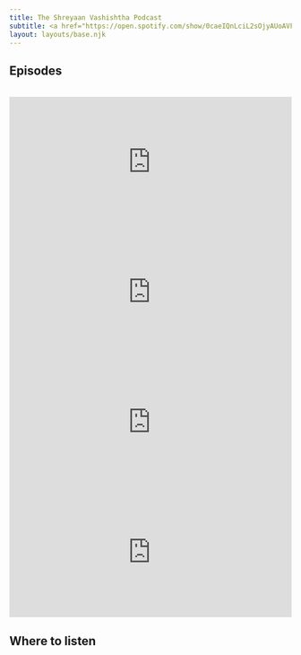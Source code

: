 ```yaml
---
title: The Shreyaan Vashishtha Podcast
subtitle: <a href="https://open.spotify.com/show/0caeIQnLciL2sOjyAUoAVF">Listen on Spotify</a> 
layout: layouts/base.njk
---
```


## Episodes
<br>
<iframe src="https://open.spotify.com/embed-podcast/episode/3ZbuLKFgmCKNSzjxOdZ1Ak" width="100%" height="232" frameborder="0" allowtransparency="true" allow="encrypted-media"></iframe>
<br>
<iframe src="https://open.spotify.com/embed-podcast/episode/0NKcztlvvVpsAYNogI4a46" width="100%" height="232" frameborder="0" allowtransparency="true" allow="encrypted-media"></iframe>
<br>
<iframe src="https://open.spotify.com/embed-podcast/episode/6kTWxUbfSdftTkR65zSegh" width="100%" height="232" frameborder="0" allowtransparency="true" allow="encrypted-media"></iframe>
<br>
<iframe src="https://open.spotify.com/embed-podcast/episode/2a4GzIgs6ZVB4l1RxH86ci" width="100%" height="232" frameborder="0" allowtransparency="true" allow="encrypted-media"></iframe>


## Where to listen


